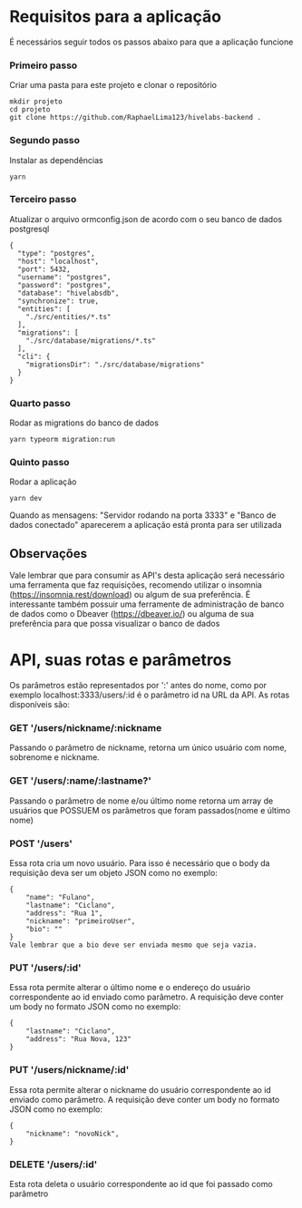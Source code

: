 # Requisitos para a aplicação

É necessários seguir todos os passos abaixo para que a aplicação funcione

### Primeiro passo

Criar uma pasta para este projeto e clonar o repositório

```
mkdir projeto
cd projeto
git clone https://github.com/RaphaelLima123/hivelabs-backend .
```

### Segundo passo

Instalar as dependências

```
yarn
```

### Terceiro passo

Atualizar o arquivo ormconfig.json de acordo com o seu banco de dados postgresql

```
{
  "type": "postgres",
  "host": "localhost",
  "port": 5432,
  "username": "postgres",
  "password": "postgres",
  "database": "hivelabsdb",
  "synchronize": true,
  "entities": [
    "./src/entities/*.ts"
  ],
  "migrations": [
    "./src/database/migrations/*.ts"
  ],
  "cli": {
    "migrationsDir": "./src/database/migrations"
  }
}
```

### Quarto passo

Rodar as migrations do banco de dados

```
yarn typeorm migration:run
```

### Quinto passo

Rodar a aplicação

```
yarn dev
```

Quando as mensagens: "Servidor rodando na porta 3333" e "Banco de dados conectado" aparecerem a aplicação está pronta para ser utilizada

## Observações

Vale lembrar que para consumir as API's desta aplicação será necessário uma ferramenta que faz requisições, recomendo utilizar o insomnia (https://insomnia.rest/download) ou algum de sua preferência. É interessante também possuir uma ferramente de administração de banco de dados como o Dbeaver (https://dbeaver.io/) ou alguma de sua preferência para que possa visualizar o banco de dados

# API, suas rotas e parâmetros

Os parâmetros estão representados por ':' antes do nome, como por exemplo localhost:3333/users/:id é o parâmetro id na URL da API. As rotas disponíveis são:

### GET '/users/nickname/:nickname

Passando o parâmetro de nickname, retorna um único usuário com nome, sobrenome e nickname.

### GET '/users/:name/:lastname?'

Passando o parâmetro de nome e/ou último nome retorna um array de usuários que POSSUEM os parâmetros que foram passados(nome e último nome)

### POST '/users'

Essa rota cria um novo usuário. Para isso é necessário que o body da requisição deva ser um objeto JSON como no exemplo:

```
{
	"name": "Fulano",
	"lastname": "Ciclano",
	"address": "Rua 1",
	"nickname": "primeiroUser",
	"bio": ""
}
Vale lembrar que a bio deve ser enviada mesmo que seja vazia.
```

### PUT '/users/:id'

Essa rota permite alterar o último nome e o endereço do usuário correspondente ao id enviado como parâmetro. A requisição deve conter um body no formato JSON como no exemplo:

```
{
	"lastname": "Ciclano",
	"address": "Rua Nova, 123"
}
```

### PUT '/users/nickname/:id'

Essa rota permite alterar o nickname do usuário correspondente ao id enviado como parâmetro. A requisição deve conter um body no formato JSON como no exemplo:

```
{
	"nickname": "novoNick",
}
```

### DELETE '/users/:id'

Esta rota deleta o usuário correspondente ao id que foi passado como parâmetro
